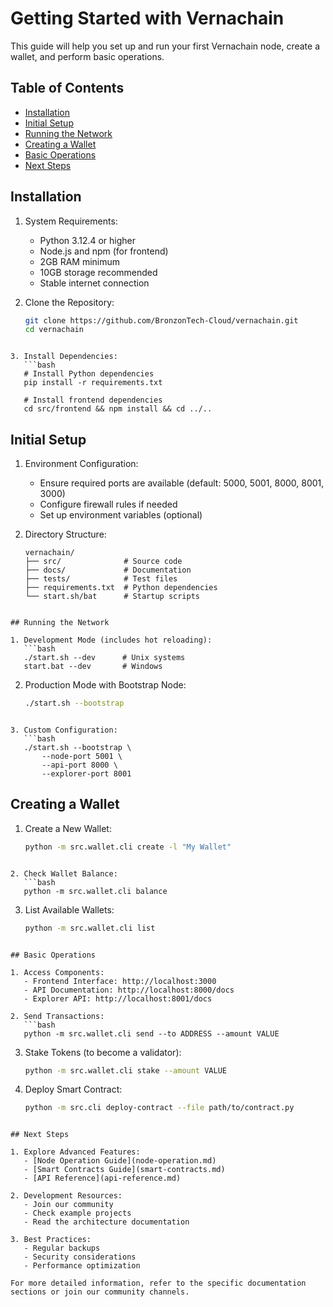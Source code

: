 # Getting Started with Vernachain

This guide will help you set up and run your first Vernachain node, create a wallet, and perform basic operations.

## Table of Contents
- [Installation](#installation)
- [Initial Setup](#initial-setup)
- [Running the Network](#running-the-network)
- [Creating a Wallet](#creating-a-wallet)
- [Basic Operations](#basic-operations)
- [Next Steps](#next-steps)

## Installation

1. System Requirements:
   - Python 3.12.4 or higher
   - Node.js and npm (for frontend)
   - 2GB RAM minimum
   - 10GB storage recommended
   - Stable internet connection

2. Clone the Repository:
   ```bash
   git clone https://github.com/BronzonTech-Cloud/vernachain.git
   cd vernachain
```

3. Install Dependencies:
   ```bash
   # Install Python dependencies
   pip install -r requirements.txt

   # Install frontend dependencies
   cd src/frontend && npm install && cd ../..
```

## Initial Setup

1. Environment Configuration:
   - Ensure required ports are available (default: 5000, 5001, 8000, 8001, 3000)
   - Configure firewall rules if needed
   - Set up environment variables (optional)

2. Directory Structure:
   ```
   vernachain/
   ├── src/              # Source code
   ├── docs/             # Documentation
   ├── tests/            # Test files
   ├── requirements.txt  # Python dependencies
   └── start.sh/bat      # Startup scripts
```

## Running the Network

1. Development Mode (includes hot reloading):
   ```bash
   ./start.sh --dev      # Unix systems
   start.bat --dev       # Windows
```

2. Production Mode with Bootstrap Node:
   ```bash
   ./start.sh --bootstrap
```

3. Custom Configuration:
   ```bash
   ./start.sh --bootstrap \
       --node-port 5001 \
       --api-port 8000 \
       --explorer-port 8001
   ```

## Creating a Wallet

1. Create a New Wallet:
   ```bash
   python -m src.wallet.cli create -l "My Wallet"
```

2. Check Wallet Balance:
   ```bash
   python -m src.wallet.cli balance
   ```

3. List Available Wallets:
   ```bash
   python -m src.wallet.cli list
```

## Basic Operations

1. Access Components:
   - Frontend Interface: http://localhost:3000
   - API Documentation: http://localhost:8000/docs
   - Explorer API: http://localhost:8001/docs

2. Send Transactions:
   ```bash
   python -m src.wallet.cli send --to ADDRESS --amount VALUE
```

3. Stake Tokens (to become a validator):
   ```bash
   python -m src.wallet.cli stake --amount VALUE
   ```

4. Deploy Smart Contract:
   ```bash
   python -m src.cli deploy-contract --file path/to/contract.py
```

## Next Steps

1. Explore Advanced Features:
   - [Node Operation Guide](node-operation.md)
   - [Smart Contracts Guide](smart-contracts.md)
   - [API Reference](api-reference.md)

2. Development Resources:
   - Join our community
   - Check example projects
   - Read the architecture documentation

3. Best Practices:
   - Regular backups
   - Security considerations
   - Performance optimization

For more detailed information, refer to the specific documentation sections or join our community channels. 